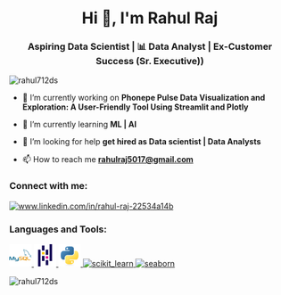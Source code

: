 <h1 align="center">Hi 👋, I'm Rahul Raj</h1>
<h3 align="center">Aspiring Data Scientist | 📊 Data Analyst | Ex-Customer Success (Sr. Executive))</h3>

<p align="left"> <img src="https://komarev.com/ghpvc/?username=rahul712ds&label=Profile%20views&color=0e75b6&style=flat" alt="rahul712ds" /> </p>

- 🔭 I’m currently working on **Phonepe Pulse Data Visualization and Exploration:
A User-Friendly Tool Using Streamlit and Plotly**

- 🌱 I’m currently learning **ML | AI**

- 🤝 I’m looking for help **get hired as Data scientist | Data Analysts**

- 📫 How to reach me **rahulraj5017@gmail.com**

<h3 align="left">Connect with me:</h3>
<p align="left">
<a href="https://linkedin.com/in/www.linkedin.com/in/rahul-raj-22534a14b" target="blank"><img align="center" src="https://raw.githubusercontent.com/rahuldkjain/github-profile-readme-generator/master/src/images/icons/Social/linked-in-alt.svg" alt="www.linkedin.com/in/rahul-raj-22534a14b" height="30" width="40" /></a>
</p>

<h3 align="left">Languages and Tools:</h3>
<p align="left"> <a href="https://www.mysql.com/" target="_blank" rel="noreferrer"> <img src="https://raw.githubusercontent.com/devicons/devicon/master/icons/mysql/mysql-original-wordmark.svg" alt="mysql" width="40" height="40"/> </a> <a href="https://pandas.pydata.org/" target="_blank" rel="noreferrer"> <img src="https://raw.githubusercontent.com/devicons/devicon/2ae2a900d2f041da66e950e4d48052658d850630/icons/pandas/pandas-original.svg" alt="pandas" width="40" height="40"/> </a> <a href="https://www.python.org" target="_blank" rel="noreferrer"> <img src="https://raw.githubusercontent.com/devicons/devicon/master/icons/python/python-original.svg" alt="python" width="40" height="40"/> </a> <a href="https://scikit-learn.org/" target="_blank" rel="noreferrer"> <img src="https://upload.wikimedia.org/wikipedia/commons/0/05/Scikit_learn_logo_small.svg" alt="scikit_learn" width="40" height="40"/> </a> <a href="https://seaborn.pydata.org/" target="_blank" rel="noreferrer"> <img src="https://seaborn.pydata.org/_images/logo-mark-lightbg.svg" alt="seaborn" width="40" height="40"/> </a> </p>

<p><img align="center" src="https://github-readme-stats.vercel.app/api/top-langs?username=rahul712ds&show_icons=true&locale=en&layout=compact" alt="rahul712ds" /></p>
